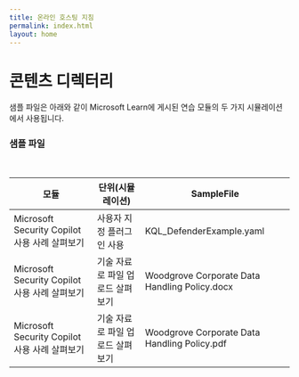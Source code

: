 ```yaml
---
title: 온라인 호스팅 지침
permalink: index.html
layout: home
---
```


# 콘텐츠 디렉터리

샘플 파일은 아래와 같이 Microsoft Learn에 게시된 연습 모듈의 두 가지 시뮬레이션에서 사용됩니다.

### 샘플 파일
</br>

| 모듈 | 단위(시뮬레이션) | SampleFile |
| --- | --- | --- |
| Microsoft Security Copilot 사용 사례 살펴보기 | 사용자 지정 플러그 인 사용 | KQL_DefenderExample.yaml |
| Microsoft Security Copilot 사용 사례 살펴보기 | 기술 자료로 파일 업로드 살펴보기 | Woodgrove Corporate Data Handling Policy.docx |
| Microsoft Security Copilot 사용 사례 살펴보기 | 기술 자료로 파일 업로드 살펴보기 | Woodgrove Corporate Data Handling Policy.pdf |

